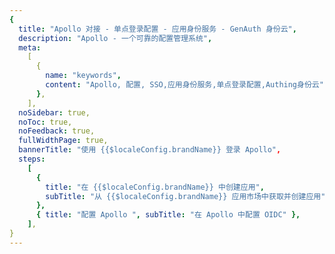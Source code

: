 ```yaml
---
{
  title: "Apollo 对接 - 单点登录配置 - 应用身份服务 - GenAuth 身份云",
  description: "Apollo - 一个可靠的配置管理系统",
  meta:
    [
      {
        name: "keywords",
        content: "Apollo, 配置, SSO,应用身份服务,单点登录配置,Authing身份云",
      },
    ],
  noSidebar: true,
  noToc: true,
  noFeedback: true,
  fullWidthPage: true,
  bannerTitle: "使用 {{$localeConfig.brandName}} 登录 Apollo",
  steps:
    [
      {
        title: "在 {{$localeConfig.brandName}} 中创建应用",
        subTitle: "从 {{$localeConfig.brandName}} 应用市场中获取并创建应用",
      },
      { title: "配置 Apollo ", subTitle: "在 Apollo 中配置 OIDC" },
    ],
}
---
```


<IntegrationDetail/>
